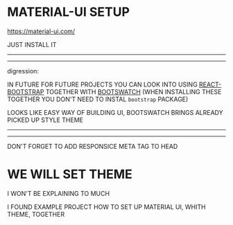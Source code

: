 # MATERIAL-UI SETUP

<https://material-ui.com/>

JUST INSTALL IT

***
***

digression:

IN FUTURE FOR FUTURE PROJECTS YOU CAN LOOK INTO USING [REACT-BOOTSTRAP](https://react-bootstrap.github.io/getting-started/introduction) TOGETHER WITH [BOOTSWATCH](https://bootswatch.com/) (WHEN INSTALLING THESE TOGETHER YOU DON'T NEED TO INSTAL `bootstrap` PACKAGE)

LOOKS LIKE EASY WAY OF BUILDING UI, BOOTSWATCH BRINGS ALREADY  PICKED UP STYLE THEME

***
***

DON'T FORGET TO ADD RESPONSICE META TAG TO HEAD

# WE WILL SET THEME

I WON'T BE EXPLAINING TO MUCH

I FOUND EXAMPLE PROJECT HOW TO SET UP MATERIAL UI, WHITH THEME, TOGETHER 



